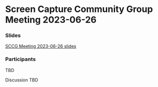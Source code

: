 # Screen Capture Community Group Meeting 2023-06-26

### Slides
[SCCG Meeting 2023-06-26 slides](https://docs.google.com/presentation/d/1OLivIHYOLKjsFnINq2nibBk9RtwCQjkEyIazyiFzhh0/edit?usp=sharing)

### Participants
TBD

Discussion TBD
